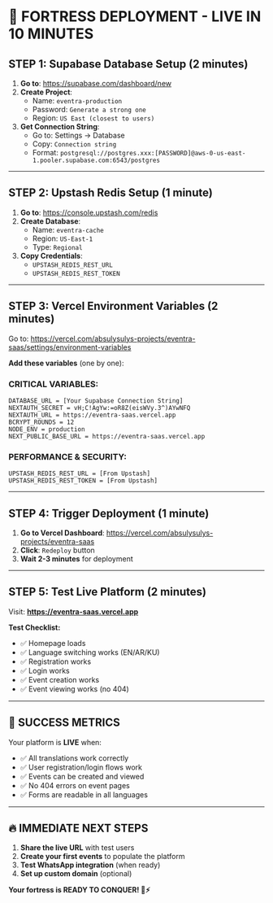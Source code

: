 # 🚀 **FORTRESS DEPLOYMENT - LIVE IN 10 MINUTES**

## **STEP 1: Supabase Database Setup** (2 minutes)

1. **Go to**: https://supabase.com/dashboard/new
2. **Create Project**: 
   - Name: `eventra-production`
   - Password: `Generate a strong one`
   - Region: `US East (closest to users)`
3. **Get Connection String**:
   - Go to: Settings → Database
   - Copy: `Connection string` 
   - Format: `postgresql://postgres.xxx:[PASSWORD]@aws-0-us-east-1.pooler.supabase.com:6543/postgres`

---

## **STEP 2: Upstash Redis Setup** (1 minute)

1. **Go to**: https://console.upstash.com/redis
2. **Create Database**:
   - Name: `eventra-cache`
   - Region: `US-East-1`
   - Type: `Regional`
3. **Copy Credentials**:
   - `UPSTASH_REDIS_REST_URL`
   - `UPSTASH_REDIS_REST_TOKEN`

---

## **STEP 3: Vercel Environment Variables** (2 minutes)

Go to: https://vercel.com/absulysulys-projects/eventra-saas/settings/environment-variables

**Add these variables** (one by one):

### **CRITICAL VARIABLES:**
```env
DATABASE_URL = [Your Supabase Connection String]
NEXTAUTH_SECRET = vH;C!AgYw:=oR8Z(eisWVy.3^)AYwNFQ
NEXTAUTH_URL = https://eventra-saas.vercel.app
BCRYPT_ROUNDS = 12
NODE_ENV = production
NEXT_PUBLIC_BASE_URL = https://eventra-saas.vercel.app
```

### **PERFORMANCE & SECURITY:**
```env
UPSTASH_REDIS_REST_URL = [From Upstash]
UPSTASH_REDIS_REST_TOKEN = [From Upstash]
```

---

## **STEP 4: Trigger Deployment** (1 minute)

1. **Go to Vercel Dashboard**: https://vercel.com/absulysulys-projects/eventra-saas
2. **Click**: `Redeploy` button
3. **Wait 2-3 minutes** for deployment

---

## **STEP 5: Test Live Platform** (2 minutes)

Visit: **https://eventra-saas.vercel.app**

**Test Checklist:**
- ✅ Homepage loads
- ✅ Language switching works (EN/AR/KU)
- ✅ Registration works
- ✅ Login works  
- ✅ Event creation works
- ✅ Event viewing works (no 404)

---

## **🎉 SUCCESS METRICS**

Your platform is **LIVE** when:
- ✅ All translations work correctly
- ✅ User registration/login flows work
- ✅ Events can be created and viewed
- ✅ No 404 errors on event pages
- ✅ Forms are readable in all languages

---

## **🔥 IMMEDIATE NEXT STEPS**

1. **Share the live URL** with test users
2. **Create your first events** to populate the platform
3. **Test WhatsApp integration** (when ready)
4. **Set up custom domain** (optional)

**Your fortress is READY TO CONQUER! 🏰⚡**